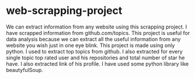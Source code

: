 # web-scrapping-project
We can extract information from any website using this scrapping project. I have scrapped information from github.com/topics.
This project is useful for data analysis because we can extract all the useful information from any website you wish just in one
eye blink.
This project is made using only python.
I used to extract top topics from github.
I also extracted for every single topic top rated user and his repositories and total number of star he have.
I also extracted link of his profile.
I have used some python library like beautyfulSoup.
